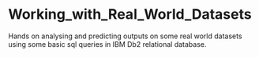 # Working_with_Real_World_Datasets
Hands on analysing and predicting outputs on some real world datasets using  some basic sql queries in IBM Db2 relational database.

